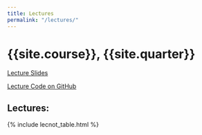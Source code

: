 ```yaml
---
title: Lectures
permalink: "/lectures/"
---
```


# {{site.course}}, {{site.quarter}}

[Lecture Slides](https://drive.google.com/drive/folders/1nyBcNr8wpmkSrTtD4rsO_X3I0zPsGdvG?usp=sharing)

[Lecture Code on GitHub](https://github.com/ucsb-cs16-f21/lectures/)

<h2 id="lec">Lectures:</h2>
{% include lecnot_table.html %}

